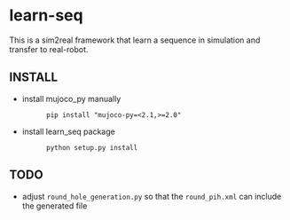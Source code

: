 # learn-seq
This is a sim2real framework that learn a sequence in simulation and transfer to
real-robot.

## INSTALL
- install mujoco_py manually

            pip install "mujoco-py=<2.1,>=2.0"

- install learn_seq package

            python setup.py install

## TODO
- adjust `round_hole_generation.py` so that the `round_pih.xml` can include the generated file

